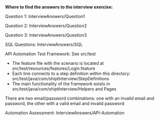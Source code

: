 **Where to find the answers to the interview exercise:**

Question 1: InterviewAnswers/Question1

Question 2: InterviewAnswers/Question2

Question 3: InterviewAnswers/Question3

SQL Questions: InterviewAnswers/SQL

API Automation Test Framework: See src/test

- The feature file with the scenario is located at src/test/resources/features/Login.feature
- Each line connects to a step definition within this directory: src/test/java/com/shiptInterview/StepDefinitions
- The main functionality of the framework exists in src/test/java/com/shiptInterview/Helpers and Pages

There are two email/password combinations: one with an invalid email and password, the other with a valid email and
invalid password

Automation Assessment: InterviewAnswers/API-Automation

